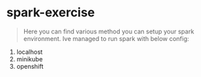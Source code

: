 # spark-exercise

> Here you can find various method you can setup your spark environment. Ive managed to run spark with below config:

1. localhost
2. minikube
3. openshift